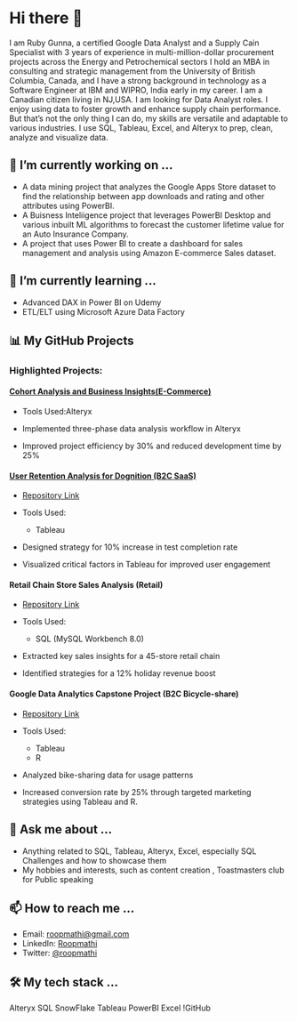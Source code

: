 # Hi there 👋

I am Ruby Gunna, a certified Google Data Analyst and a Supply Cain Specialist with 3 years of experience in multi-million-dollar procurement projects across the Energy and Petrochemical sectors I hold an MBA in consulting and strategic management from the University of British Columbia, Canada, and I have a strong background in technology as a Software Engineer at IBM and WIPRO, India  early in my career. 
I am a Canadian citizen living in NJ,USA. I am looking for Data Analyst roles. I enjoy using data to foster growth and enhance supply chain performance. But that’s not the only thing I can do, my skills are versatile and adaptable to various industries. I use SQL, Tableau, Excel, and Alteryx to prep, clean, analyze and visualize data.

## 🔭 I’m currently working on ...

- A data mining project that analyzes the Google Apps Store dataset to find the relationship between app downloads and rating and other attributes using PowerBI.
- A Buisness Inteliigence project that leverages PowerBI Desktop and various inbuilt ML algorithms to forecast the customer lifetime value for an Auto Insurance Company.
- A project that uses Power BI to create a dashboard for sales management and analysis using Amazon E-commerce Sales dataset.

## 🌱 I’m currently learning ...

- Advanced DAX in Power BI on Udemy
- ETL/ELT using Microsoft Azure Data Factory

## 📊 My GitHub Projects

### Highlighted Projects:

#### [Cohort Analysis and Business Insights(E-Commerce)](https://github.com/SQLicious/Alteryx-Project-Ecommerce-Transaction-Cohort-Analysis/tree/main)

- Tools Used:Alteryx

- Implemented three-phase data analysis workflow in Alteryx
- Improved project efficiency by 30% and reduced development time by 25%

#### [User Retention Analysis for Dognition (B2C SaaS)](https://public.tableau.com/shared/WZ8CXMQDM?:display_count=n&:origin=viz_share_link)

- [Repository Link](insert_link_here)
- Tools Used:
  - Tableau

- Designed strategy for 10% increase in test completion rate
- Visualized critical factors in Tableau for improved user engagement

#### Retail Chain Store Sales Analysis (Retail)

- [Repository Link](insert_link_here)
- Tools Used:
  - SQL (MySQL Workbench 8.0)

- Extracted key sales insights for a 45-store retail chain
- Identified strategies for a 12% holiday revenue boost

#### Google Data Analytics Capstone Project (B2C Bicycle-share)

- [Repository Link](insert_link_here)
- Tools Used:
  - Tableau
  - R

- Analyzed bike-sharing data for usage patterns
- Increased conversion rate by 25% through targeted marketing strategies using Tableau and R.



## 💬 Ask me about ...

- Anything related to SQL, Tableau, Alteryx, Excel, especially SQL Challenges and how to showcase them
- My hobbies and interests, such as content creation , Toastmasters club for Public speaking

## 📫 How to reach me ...

- Email: roopmathi@gmail.com
- LinkedIn: [Roopmathi](https://www.sitepoint.com/github-profile-readme/)
- Twitter: [@roopmathi](https://bootcamp.uxdesign.cc/how-to-design-an-attractive-github-profile-readme-3618d6c53783)

## 🛠 My tech stack ...

Alteryx
SQL
SnowFlake
Tableau
PowerBI
Excel
!GitHub
